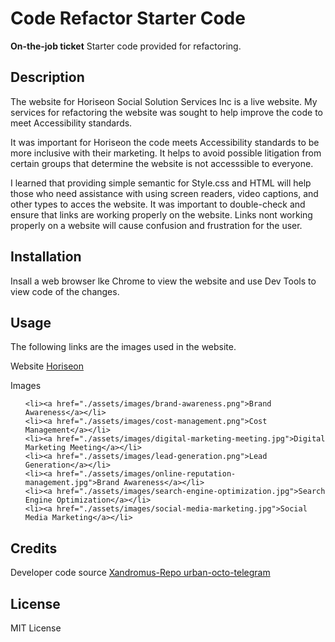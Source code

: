 # Code Refactor Starter Code
**On-the-job ticket** Starter code provided for refactoring.

## Description

The website for Horiseon Social Solution Services Inc is a live website. My services for refactoring the website was sought to help improve the code to meet Accessibility standards. 

It was important for Horiseon the code meets Accessibility standards to be more inclusive with their marketing. It helps to avoid possible litigation from certain groups that determine the website is not accesssible to everyone.

I learned that providing simple semantic for Style.css and HTML will help those who need assistance with using screen readers, video captions, and other types to acces the website. It was important to double-check and ensure that links are working properly on the website. Links nont working properly on a website will cause confusion and frustration for the user.


## Installation

Insall a web browser lke Chrome to view the website and use Dev Tools to view code of the changes.

## Usage

The following links are the images used in the website.

Website
<a href="https://itsmarpon.github.io/horiseon-refactor/">Horiseon</a>


Images
<ul>

    <li><a href="./assets/images/brand-awareness.png">Brand Awareness</a></li>
    <li><a href="./assets/images/cost-management.png">Cost Management</a></li>
    <li><a href="./assets/images/digital-marketing-meeting.jpg">Digital Marketing Meeting</a></li>
    <li><a href="./assets/images/lead-generation.png">Lead Generation</a></li>
    <li><a href="./assets/images/online-reputation-management.jpg">Brand Awareness</a></li>
    <li><a href="./assets/images/search-engine-optimization.jpg">Search Engine Optimization</a></li>
    <li><a href="./assets/images/social-media-marketing.jpg">Social Media Marketing</a></li>

</ul>

## Credits

Developer code source
<a href="https://github.com/coding-boot-camp/urban-octo-telegram"> Xandromus-Repo urban-octo-telegram</a>


## License
MIT License
